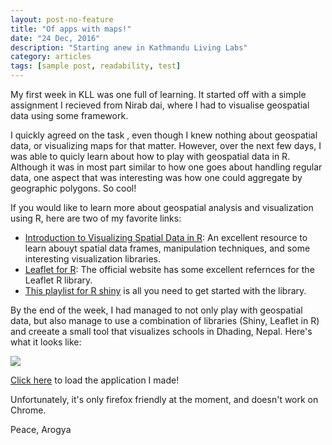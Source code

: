 ```yaml
---
layout: post-no-feature
title: "Of apps with maps!"
date: "24 Dec, 2016"
description: "Starting anew in Kathmandu Living Labs"
category: articles
tags: [sample post, readability, test]
---
```

My first week in KLL was one full of learning. It started off with a simple assignment I recieved from Nirab dai, where I had to visualise geospatial data using some framework. 

I quickly agreed on the task , even though I knew nothing about geospatial data, or visualizing maps for that matter. However, over the next few days, I was able to quicly learn about how to play with geospatial data in R. Although it was in most part similar to how one goes about handling regular data, one aspect that was interesting was how one could aggregate by geographic polygons. So cool!

If you would like to learn more about geospatial analysis and visualization using R, here are two of my favorite links:

* [Introduction to Visualizing Spatial Data in R](https://cran.r-project.org/doc/contrib/intro-spatial-rl.pdf): An excellent resource to learn abouyt spatial data frames, manipulation techniques, and some interesting visualization libraries.
* [Leaflet for R](https://rstudio.github.io/leaflet/): The official website has some excellent refernces for the Leaflet R library.
* [This playlist for R shiny](https://www.youtube.com/playlist?list=PL6wLL_RojB5xNOhe2OTSd-DPkMLVY9DfB) is all you need to get started with the library.

By the end of the week, I had managed to not only play with geospatial data, but also manage to use a combination of libraries (Shiny, Leaflet in R) and creeate a small tool that visualizes schools in Dhading, Nepal. Here's what it looks like:

<img src="https://cloud.githubusercontent.com/assets/24402285/21640745/555bfbee-d29f-11e6-9b74-c8ae66e63620.PNG"></img>


[Click here](https://arkoblog.shinyapps.io/app_dhading_survey/) to load the application I made!

Unfortunately, it's only firefox friendly at the moment, and doesn't work on Chrome.

Peace,
Arogya
